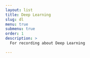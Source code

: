 ```yaml
---
layout: list
title: Deep Learning
slug: dl
menu: true
submenu: true
order: 1
description: >
  For recording about Deep Learning

---
```

